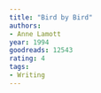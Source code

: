 ```yaml
---
title: "Bird by Bird"
authors:
- Anne Lamott
year: 1994
goodreads: 12543
rating: 4
tags:
- Writing
---
```

